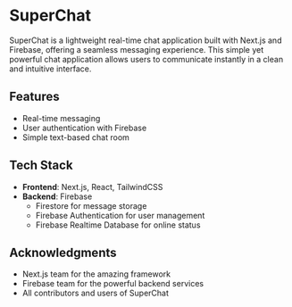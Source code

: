 # SuperChat

SuperChat is a lightweight real-time chat application built with Next.js and Firebase, offering a seamless messaging experience. This simple yet powerful chat application allows users to communicate instantly in a clean and intuitive interface.

## Features

- Real-time messaging
- User authentication with Firebase
- Simple text-based chat room

## Tech Stack

- **Frontend**: Next.js, React, TailwindCSS
- **Backend**: Firebase
  - Firestore for message storage
  - Firebase Authentication for user management
  - Firebase Realtime Database for online status

## Acknowledgments

- Next.js team for the amazing framework
- Firebase team for the powerful backend services
- All contributors and users of SuperChat
